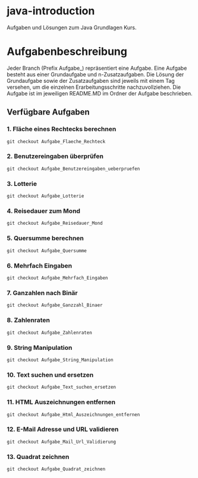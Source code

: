 # java-introduction
Aufgaben und Lösungen zum Java Grundlagen Kurs.

# Aufgabenbeschreibung
Jeder Branch (Prefix Aufgabe_) repräsentiert eine Aufgabe. Eine Aufgabe besteht aus einer Grundaufgabe und n-Zusatzaufgaben. 
Die Lösung der Grundaufgabe sowie der Zusatzaufgaben sind jeweils mit einem Tag versehen, um die einzelnen Erarbeitungsschritte nachzuvollziehen.
Die Aufgabe ist im jeweiligen README.MD im Ordner der Aufgabe beschrieben.

## Verfügbare Aufgaben

### 1. Fläche eines Rechtecks berechnen
```
git checkout Aufgabe_Flaeche_Rechteck
```
### 2. Benutzereingaben überprüfen
```
git checkout Aufgabe_Benutzereingaben_ueberpruefen
```
### 3. Lotterie
```
git checkout Aufgabe_Lotterie
```
### 4. Reisedauer zum Mond
```
git checkout Aufgabe_Reisedauer_Mond
```
### 5. Quersumme berechnen
```
git checkout Aufgabe_Quersumme
```
### 6. Mehrfach Eingaben
```
git checkout Aufgabe_Mehrfach_Eingaben
```
### 7. Ganzahlen nach Binär
```
git checkout Aufgabe_Ganzzahl_Binaer
```
### 8. Zahlenraten
```
git checkout Aufgabe_Zahlenraten
```
### 9. String Manipulation
```
git checkout Aufgabe_String_Manipulation
```
### 10. Text suchen und ersetzen
```
git checkout Aufgabe_Text_suchen_ersetzen
```
### 11. HTML Auszeichnungen entfernen
```
git checkout Aufgabe_Html_Auszeichnungen_entfernen
```
### 12. E-Mail Adresse und URL validieren
```
git checkout Aufgabe_Mail_Url_Validierung
```
### 13. Quadrat zeichnen
```
git checkout Aufgabe_Quadrat_zeichnen
```

